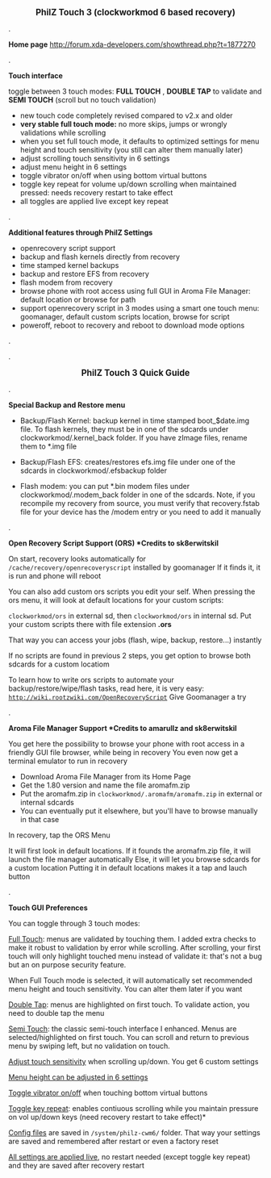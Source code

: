 __<center><big>PhilZ Touch 3 (clockworkmod 6 based recovery)</big></center>__

.

__Home page__
http://forum.xda-developers.com/showthread.php?t=1877270

.

__Touch interface__

toggle between 3 touch modes: __FULL TOUCH__ , __DOUBLE TAP__ to validate and __SEMI TOUCH__ (scroll but no touch validation)

- new touch code completely revised compared to v2.x and older
- __very stable full touch mode:__ no more skips, jumps or wrongly validations while scrolling
- when you set full touch mode, it defaults to optimized settings for menu height and touch sensitivity (you still can alter them manually later)
- adjust scrolling touch sensitivity in 6 settings
- adjust menu height in 6 settings
- toggle vibrator on/off when using bottom virtual buttons
- toggle key repeat for volume up/down scrolling when maintained pressed: needs recovery restart to take effect
- all toggles are applied live except key repeat

.

__Additional features through PhilZ Settings__

- openrecovery script support
- backup and flash kernels directly from recovery
- time stamped kernel backups
- backup and restore EFS from recovery
- flash modem from recovery
- browse phone with root access using full GUI in Aroma File Manager: default location or browse for path
- support openrecovery script in 3 modes using a smart one touch menu: goomanager, default custom scripts location, browse for script
- poweroff, reboot to recovery and reboot to download mode options

.

.


__<center><big>PhilZ Touch 3 Quick Guide</big></center>__

.

__Special Backup and Restore menu__

- Backup/Flash Kernel: backup kernel in time stamped boot_$date.img file. To flash kernels, they must be in one of the sdcards under clockworkmod/.kernel_back folder. If you have zImage files, rename them to *.img file

- Backup/Flash EFS: creates/restores efs.img file under one of the sdcards in clockworkmod/.efsbackup folder

- Flash modem: you can put *.bin modem files under clockworkmod/.modem_back folder in one of the sdcards. Note, if you recompile my recovery from source, you must verify that recovery.fstab file for your device has the /modem entry or you need to add it manually

.

__Open Recovery Script Support (ORS) *Credits to sk8erwitskil__

On start, recovery looks automatically for <code>/cache/recovery/openrecoveryscript</code> installed by goomanager
If it finds it, it is run and phone will reboot

You can also add custom ors scripts you edit your self. When pressing the ors menu, it will look at default locations for your custom scripts:

<code>clockworkmod/ors</code> in external sd, then <code>clockworkmod/ors</code> in internal sd. Put your custom scripts there with file extension __.ors__

That way you can access your jobs (flash, wipe, backup, restore...) instantly

If no scripts are found in previous 2 steps, you get option to browse both sdcards for a custom locatiom

To learn how to write ors scripts to automate your backup/restore/wipe/flash tasks, read here, it is very easy: <code>http://wiki.rootzwiki.com/OpenRecoveryScript</code>
Give Goomanager a try

.

__Aroma File Manager Support *Credits to amarullz and sk8erwitskil__

You get here the possibility to browse your phone with root access in a friendly GUI file browser, while being in recovery
You even now get a terminal emulator to run in recovery

- Download Aroma File Manager from its Home Page
- Get the 1.80 version and name the file aromafm.zip
- Put the aromafm.zip in <code>clockworkmod/.aromafm/aromafm.zip</code> in external or internal sdcards
- You can eventually put it elsewhere, but you'll have to browse manually in that case

In recovery, tap the ORS Menu

It will first look in default locations. If it founds the aromafm.zip file, it will launch the file manager automatically
Else, it will let you browse sdcards for a custom location
Putting it in default locations makes it a tap and lauch button

.

__Touch GUI Preferences__

You can toggle through 3 touch modes:

<u>Full Touch</u>: menus are validated by touching them. I added extra checks to make it robust to validation by error while scrolling. After scrolling, your first touch will only highlight touched menu instead of validate it: that's not a bug but an on purpose security feature.

When Full Touch mode is selected, it will automatically set recommended menu height and touch sensitivity. You can alter them later if you want

<u>Double Tap</u>: menus are highlighted on first touch. To validate action, you need to double tap the menu

<u>Semi Touch</u>: the classic semi-touch interface I enhanced. Menus are selected/highlighted on first touch. You can scroll and return to previous menu by swiping left, but no validation on touch.

<u>Adjust touch sensitivity</u> when scrolling up/down. You get 6 custom settings

<u>Menu height can be adjusted in 6 settings</u>

<u>Toggle vibrator on/off</u> when touching bottom virtual buttons

<u>Toggle key repeat</u>: enables contiuous scrolling while you maintain pressure on vol up/down keys (need recovery restart to take effect)*

<u>Config files</u> are saved in <code>/system/philz-cwm6/</code> folder. That way your settings are saved and remembered after restart or even a factory reset

<u>All settings are applied live</u>, no restart needed (except toggle key repeat) and they are saved after recovery restart

